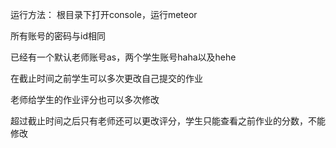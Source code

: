 运行方法：
根目录下打开console，运行meteor

所有账号的密码与id相同

已经有一个默认老师账号as，两个学生账号haha以及hehe

在截止时间之前学生可以多次更改自己提交的作业

老师给学生的作业评分也可以多次修改

超过截止时间之后只有老师还可以更改评分，学生只能查看之前作业的分数，不能修改

